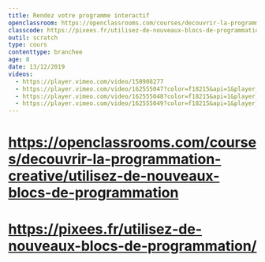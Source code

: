 ```yaml
---
title: Rendez votre programme interactif
openclassroom: https://openclassrooms.com/courses/decouvrir-la-programmation-creative/utilisez-de-nouveaux-blocs-de-programmation
classcode: https://pixees.fr/utilisez-de-nouveaux-blocs-de-programmation/
outil: scratch
type: cours
contenttype: branchee
age: 8
date: 13/12/2019
videos: 
  - https://player.vimeo.com/video/158908277
  - https://player.vimeo.com/video/162555047?color=f18215&api=1&player_id=video_Player_1 
  - https://player.vimeo.com/video/162555048?color=f18215&api=1&player_id=video_Player_2 
  - https://player.vimeo.com/video/162555049?color=f18215&api=1&player_id=video_Player_3]
---
```


# https://openclassrooms.com/courses/decouvrir-la-programmation-creative/utilisez-de-nouveaux-blocs-de-programmation
# https://pixees.fr/utilisez-de-nouveaux-blocs-de-programmation/